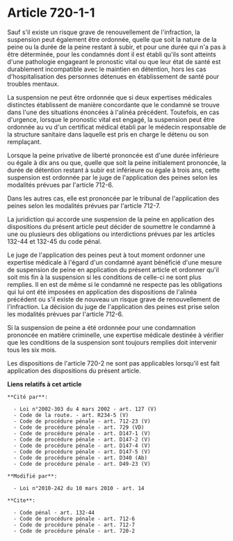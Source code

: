 # Article 720-1-1

Sauf s'il existe un risque grave de renouvellement de l'infraction, la suspension peut également être ordonnée, quelle que
soit la nature de la peine ou la durée de la peine restant à subir, et pour une durée qui n'a pas à être déterminée, pour les
condamnés dont il est établi qu'ils sont atteints d'une pathologie engageant le pronostic vital ou que leur état de santé est
durablement incompatible avec le maintien en détention, hors les cas d'hospitalisation des personnes détenues en
établissement de santé pour troubles mentaux. 

La suspension ne peut être ordonnée que si deux expertises médicales distinctes établissent de manière concordante que le
condamné se trouve dans l'une des situations énoncées à l'alinéa précédent. Toutefois, en cas d'urgence, lorsque le pronostic
vital est engagé, la suspension peut être ordonnée au vu d'un certificat médical établi par le médecin responsable de la
structure sanitaire dans laquelle est pris en charge le détenu ou son remplaçant. 

Lorsque la peine privative de liberté prononcée est d'une durée inférieure ou égale à dix ans ou que, quelle que soit la
peine initialement prononcée, la durée de détention restant à subir est inférieure ou égale à trois ans, cette suspension est
ordonnée par le juge de l'application des peines selon les modalités prévues par l'article 712-6. 

Dans les autres cas, elle est prononcée par le tribunal de l'application des peines selon les modalités prévues par l'article
712-7. 

La juridiction qui accorde une suspension de la peine en application des dispositions du présent article peut décider de
soumettre le condamné à une ou plusieurs des obligations ou interdictions prévues par les articles 132-44 et 132-45 du code
pénal. 

Le juge de l'application des peines peut à tout moment ordonner une expertise médicale à l'égard d'un condamné ayant
bénéficié d'une mesure de suspension de peine en application du présent article et ordonner qu'il soit mis fin à la
suspension si les conditions de celle-ci ne sont plus remplies. Il en est de même si le condamné ne respecte pas les
obligations qui lui ont été imposées en application des dispositions de l'alinéa précédent ou s'il existe de nouveau un
risque grave de renouvellement de l'infraction. La décision du juge de l'application des peines est prise selon les modalités
prévues par l'article 712-6. 

Si la suspension de peine a été ordonnée pour une condamnation prononcée en matière criminelle, une expertise médicale
destinée à vérifier que les conditions de la suspension sont toujours remplies doit intervenir tous les six mois. 

Les dispositions de l'article 720-2 ne sont pas applicables lorsqu'il est fait application des dispositions du présent
article.

**Liens relatifs à cet article**

	**Cité par**:

	  - Loi n°2002-303 du 4 mars 2002 - art. 127 (V)
	  - Code de la route. - art. R234-5 (V)
	  - Code de procédure pénale - art. 712-23 (V)
	  - Code de procédure pénale - art. 729 (VD)
	  - Code de procédure pénale - art. D147-1 (V)
	  - Code de procédure pénale - art. D147-2 (V)
	  - Code de procédure pénale - art. D147-4 (V)
	  - Code de procédure pénale - art. D147-5 (V)
	  - Code de procédure pénale - art. D340 (Ab)
	  - Code de procédure pénale - art. D49-23 (V)

	**Modifié par**:

	  - Loi n°2010-242 du 10 mars 2010 - art. 14

	**Cite**:

	  - Code pénal - art. 132-44
	  - Code de procédure pénale - art. 712-6
	  - Code de procédure pénale - art. 712-7
	  - Code de procédure pénale - art. 720-2
